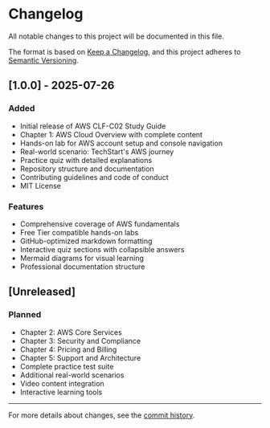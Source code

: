 # Changelog

All notable changes to this project will be documented in this file.

The format is based on [Keep a Changelog](https://keepachangelog.com/en/1.0.0/),
and this project adheres to [Semantic Versioning](https://semver.org/spec/v2.0.0.html).

## [1.0.0] - 2025-07-26

### Added
- Initial release of AWS CLF-C02 Study Guide
- Chapter 1: AWS Cloud Overview with complete content
- Hands-on lab for AWS account setup and console navigation
- Real-world scenario: TechStart's AWS journey
- Practice quiz with detailed explanations
- Repository structure and documentation
- Contributing guidelines and code of conduct
- MIT License

### Features
- Comprehensive coverage of AWS fundamentals
- Free Tier compatible hands-on labs
- GitHub-optimized markdown formatting
- Interactive quiz sections with collapsible answers
- Mermaid diagrams for visual learning
- Professional documentation structure

## [Unreleased]

### Planned
- Chapter 2: AWS Core Services
- Chapter 3: Security and Compliance
- Chapter 4: Pricing and Billing
- Chapter 5: Support and Architecture
- Complete practice test suite
- Additional real-world scenarios
- Video content integration
- Interactive learning tools

---

For more details about changes, see the [commit history](https://github.com/username/aws-clf-c02-study-guide/commits/main).
